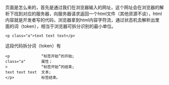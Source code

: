 页面是怎么来的，首先是通过我们在浏览器输入的网址，这个网址会在浏览器的解析下找到对应的服务器，向服务器请求返回一个html文件（其他资源不谈），html内容就是开发者写的代码，浏览器拿到html内容字符流，通过状态机去解析出里面的词（token），相当于浏览器可拆分识别的最小单位。

```
<p class="a">text text text</p>
```

这段代码拆分词（token）有

```
<p              “标签开始”的开始;
class="a"       属性；
>               “标签开始”的结束;
text text text  文本; 
</p>            标签结束。
```

